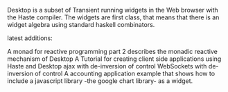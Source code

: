 Desktop is a subset of Transient running widgets in the Web browser with the Haste compiler. The widgets are first class, that means that there is an widget algebra using standard haskell combinators.

latest additions:

A monad for reactive programming part 2 describes the monadic reactive mechanism of Desktop
A Tutorial for creating client side applications using Haste and Desktop
ajax with de-inversion of control
WebSockets with de-inversion of control
A accounting application example that shows how to include a javascript library -the google chart library- as a widget.
